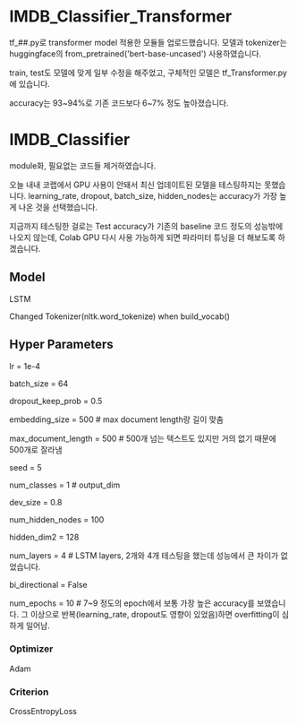 # IMDB_Classifier_Transformer

tf_##.py로 transformer model 적용한 모듈들 업로드했습니다.
모델과 tokenizer는 huggingface의 from_pretrained('bert-base-uncased') 사용하였습니다.

train, test도 모델에 맞게 일부 수정을 해주었고, 구체적인 모델은 tf_Transformer.py에 있습니다.

accuracy는 93~94%로 기존 코드보다 6~7% 정도 높아졌습니다.


# IMDB_Classifier

module화, 필요없는 코드들 제거하였습니다.

오늘 내내 코랩에서 GPU 사용이 안돼서 최신 업데이트된 모델을 테스팅하지는 못했습니다.
learning_rate, dropout, batch_size, hidden_nodes는 accuracy가 가장 높게 나온 것을 선택했습니다.


지금까지 테스팅한 걸로는 Test accuracy가 기존의 baseline 코드 정도의 성능밖에 나오지 않는데, Colab GPU 다시 사용 가능하게 되면 파라미터 튜닝을 더 해보도록 하겠습니다.

## Model
LSTM

Changed Tokenizer(nltk.word_tokenize) when build_vocab()
## Hyper Parameters
lr = 1e-4

batch_size = 64

dropout_keep_prob = 0.5

embedding_size = 500 # max document length랑 길이 맞춤

max_document_length = 500  # 500개 넘는 텍스트도 있지만 거의 없기 때문에 500개로 잘라냄

seed = 5

num_classes = 1 # output_dim

dev_size = 0.8

num_hidden_nodes = 100

hidden_dim2 = 128 

num_layers = 4  # LSTM layers, 2개와 4개 테스팅을 했는데 성능에서 큰 차이가 없었습니다.

bi_directional = False

num_epochs = 10 # 7~9 정도의 epoch에서 보통 가장 높은 accuracy를 보였습니다. 그 이상으로 반복(learning_rate, dropout도 영향이 있었음)하면 overfitting이 심하게 일어남.

### Optimizer
Adam
### Criterion
CrossEntropyLoss
